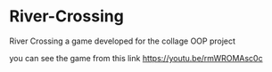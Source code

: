# River-Crossing
River Crossing a game developed for the collage OOP project

you can see the game from this link
https://youtu.be/rmWROMAsc0c
